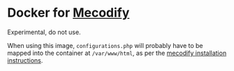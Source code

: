 # Docker for [Mecodify](https://github.com/wsaqaf/mecodify)

Experimental, do not use.

When using this image, `configurations.php` will probably have to be mapped
into the container at `/var/www/html`, as per the [mecodify installation
instructions](https://github.com/wsaqaf/mecodify/blob/master/install.md).
